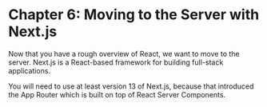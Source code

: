 # Chapter 6: Moving to the Server with Next.js

Now that you have a rough overview of React, we want to move to the server.
Next.js is a React-based framework for building full-stack applications.

You will need to use at least version 13 of Next.js, because that introduced the App Router which is built on top of React Server Components.

